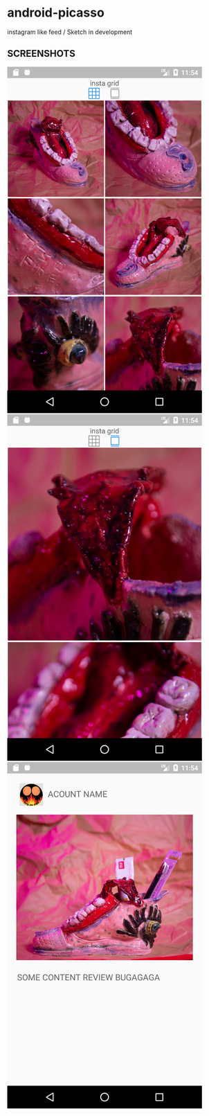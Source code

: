 android-picasso
==========

instagram like feed / Sketch in development

SCREENSHOTS
-----------


![Screenshot](screenshots/01.png)![Screenshot](screenshots/02.png)
![Screenshot](screenshots/03.png)
